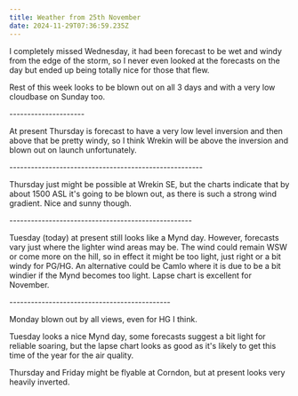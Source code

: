 ```yaml
---
title: Weather from 25th November
date: 2024-11-29T07:36:59.235Z
---
```

I completely missed Wednesday, it had been forecast to be wet and windy from the edge of the storm, so I never even looked at the forecasts on the day but ended up being totally nice for those that flew.

Rest of this week looks to be blown out on all 3 days and with a very low cloudbase on Sunday too.

\---------------------

At present Thursday is forecast to have a very low level inversion and then above that be pretty windy, so I think Wrekin will be above the inversion and blown out on launch unfortunately.

\------------------------------------------------------

Thursday just might be possible at Wrekin SE, but the charts indicate that by about 1500 ASL it's going to be blown out, as there is such a strong wind gradient.  Nice and sunny though.

\---------------------------------------------------

Tuesday (today) at present still looks like a Mynd day.  However, forecasts vary just where the lighter wind areas may be.  The wind could remain WSW or come more on the hill, so in effect it might be too light, just right or a bit windy for PG/HG.  An alternative could be Camlo where it is due to be a bit windier if the Mynd becomes too light.  Lapse chart is excellent for November.

\---------------------------------------------

Monday blown out by all views, even for HG I think.

Tuesday looks a nice Mynd day, some forecasts suggest a bit light for reliable soaring, but the lapse chart looks as good as it's likely to get this time of the year for the air quality.

Thursday and Friday might be flyable at Corndon, but at present looks very heavily inverted.